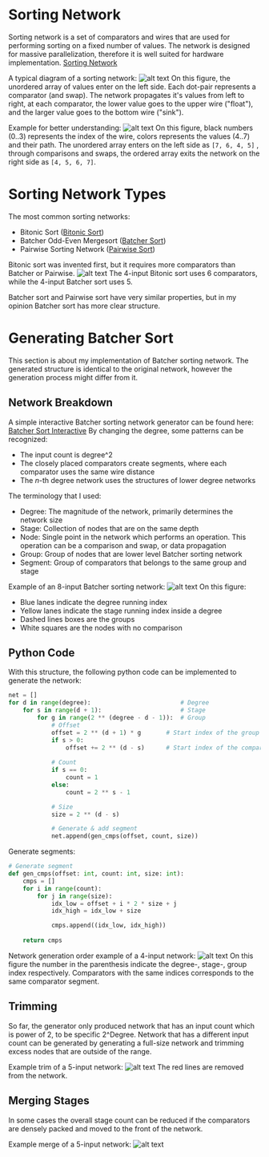 # Sorting Network
Sorting network is a set of comparators and wires that are used for performing sorting on a fixed number of values. The network is designed for massive parallelization, therefore it is well suited for hardware implementation.
[Sorting Network](https://en.wikipedia.org/wiki/Sorting_network)

A typical diagram of a sorting network:
![alt text](draw/svg/sort_net_simple.drawio.svg)
On this figure, the unordered array of values enter on the left side. Each dot-pair represents a comparator (and swap). The network propagates it's values from left to right, at each comparator, the lower value goes to the upper wire ("float"), and the larger value goes to the bottom wire ("sink").

Example for better understanding:
![alt text](draw/svg/sort_net_simple_eg.drawio.svg)
On this figure, black numbers (0..3) represents the index of the wire, colors represents the values (4..7) and their path. The unordered array enters on the left side as `[7, 6, 4, 5]` , through comparisons and swaps, the ordered array exits the network on the right side as `[4, 5, 6, 7]`.

# Sorting Network Types
The most common sorting networks:
- Bitonic Sort ([Bitonic Sort](https://en.wikipedia.org/wiki/Bitonic_sorter))
- Batcher Odd-Even Mergesort ([Batcher Sort](https://en.wikipedia.org/wiki/Batcher_odd%E2%80%93even_mergesort))
- Pairwise Sorting Network ([Pairwise Sort](https://en.wikipedia.org/wiki/Pairwise_sorting_network))

Bitonic sort was invented first, but it requires more comparators than Batcher or Pairwise.
![alt text](draw/svg/sort_net_bitonic_batcher.drawio.svg)
The 4-input Bitonic sort uses 6 comparators, while the 4-input Batcher sort uses 5.

Batcher sort and Pairwise sort have very similar properties, but in my opinion Batcher sort has more clear structure.
# Generating Batcher Sort
This section is about my implementation of Batcher sorting network. The generated structure is identical to the original network, however the generation process might differ from it.
## Network Breakdown
A simple interactive Batcher sorting network generator can be found here: [Batcher Sort Interactive](https://bekbolatov.github.io/sorting/)
By changing the degree, some patterns can be recognized:
- The input count is degree^2
- The closely placed comparators create segments, where each comparator uses the same wire distance
- The *n*-th degree network uses the structures of lower degree networks

The terminology that I used:
- Degree: The magnitude of the network, primarily determines the network size
- Stage: Collection of nodes that are on the same depth
- Node: Single point in the network which performs an operation. This operation can be a comparison and swap, or data propagation
- Group: Group of nodes that are lower level Batcher sorting network
- Segment: Group of comparators that belongs to the same group and stage

Example of an 8-input Batcher sorting network:
![alt text](draw/svg/sort_net_batcher_term.drawio.svg)
On this figure:
- Blue lanes indicate the degree running index
- Yellow lanes indicate the stage running index inside a degree
- Dashed lines boxes are the groups
- White squares are the nodes with no comparison

## Python Code

With this structure, the following python code can be implemented to generate the network:
```python
net = []
for d in range(degree):                         # Degree
	for s in range(d + 1):                      # Stage
		for g in range(2 ** (degree - d - 1)):  # Group
			# Offset
			offset = 2 ** (d + 1) * g       # Start index of the group
			if s > 0:
				offset += 2 ** (d - s)      # Start index of the comparator in the stage
				
			# Count
			if s == 0:
				count = 1
			else:
				count = 2 ** s - 1

			# Size
			size = 2 ** (d - s)

			# Generate & add segment
			net.append(gen_cmps(offset, count, size))
```

Generate segments:
```python
# Generate segment
def gen_cmps(offset: int, count: int, size: int):
	cmps = []
	for i in range(count):
		for j in range(size):
			idx_low = offset + i * 2 * size + j
			idx_high = idx_low + size

			cmps.append((idx_low, idx_high))
			
	return cmps
```

Network generation order example of a 4-input network:
![alt text](draw/svg/sort_net_batcher_py.drawio.svg)
On this figure the number in the parenthesis indicate the degree-, stage-, group index respectively. Comparators with the same indices corresponds to the same comparator segment.

## Trimming
So far, the generator only produced network that has an input count which is power of 2, to be specific 2^Degree. Network that has a different input count can be generated by generating a full-size network and trimming excess nodes that are outside of the range.

Example trim of a 5-input network:
![alt text](draw/svg/sort_net_trim.drawio.svg)
The red lines are removed from the network.
## Merging Stages
In some cases the overall stage count can be reduced if the comparators are densely packed and moved to the front of the network.

Example merge of a 5-input network:
![alt text](draw/svg/sort_net_merge.drawio.svg)
